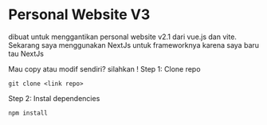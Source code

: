 # Personal Website V3 


dibuat untuk menggantikan personal website v2.1 dari vue.js dan vite. Sekarang saya menggunakan NextJs untuk frameworknya karena saya baru tau NextJs

Mau copy atau modif sendiri? silahkan !
Step 1: Clone repo

``` 
git clone <link repo>

```
Step 2: Instal dependencies
```
npm install
```